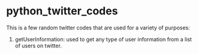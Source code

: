 # python_twitter_codes

This is a few random twitter codes that are used for a variety of purposes:

1. getUserInformation: used to get any type of user information from a list of users on twitter. 
